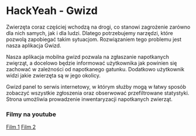 # HackYeah - Gwizd

Zwierzęta coraz częściej wchodzą na drogi, co stanowi zagrożenie zarówno dla nich samych, jak i dla ludzi. Dlatego potrzebujemy narzędzi, które pozwolą zapobiegać takim sytuacjom. Rozwiązaniem tego problemu jest nasza aplikacja Gwizd.

Nasza aplikacja mobilna gwizd pozwala na zgłaszanie napotkanych zwięrząt, a docelowo będzie informować użytkownika jak powinien się zachować w zależności od napotkanego gatunku. Dodatkowo użytkownik widzi jakie zwierzęta są w jego okolicy.

Gwizd panel to serwis internetowy, w którym służby mogą w łatwy sposób zobaczyć wszystkie zgłoszenia oraz obserwować przefiltrowane statystyki. Strona umożliwia prowadzenie inwentaryzacji napotkanych zwierząt.

### Filmy na youtube

[Film 1](https://www.youtube.com/watch?v=ZFo-4FK84nI)
[Film 2](https://www.youtube.com/watch?v=HIcSWuKMwOw)
